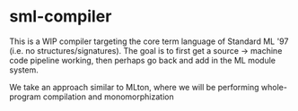 # sml-compiler

This is a WIP compiler targeting the core term language of Standard ML '97 (i.e. no structures/signatures). The goal is to first get a source -> machine code pipeline working, then perhaps go back and add in the ML module system.

We take an approach similar to MLton, where we will be performing whole-program compilation and monomorphization
